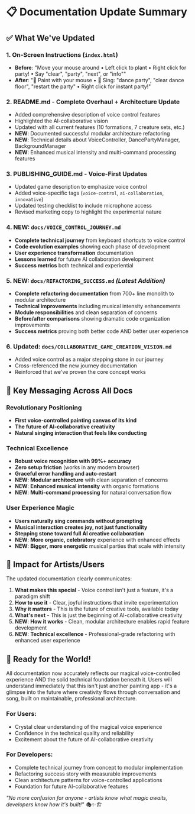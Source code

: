# 📋 Documentation Update Summary

## ✅ What We've Updated

### 1. **On-Screen Instructions** (`index.html`)
- **Before**: "Move your mouse around • Left click to plant • Right click for party! • Say "clear", "party", "next", or "info""
- **After**: "🎨 Paint with your mouse • 🎤 Sing: "dance party", "clear dance floor", "restart the party" • Right click for instant party!"

### 2. **README.md** - Complete Overhaul + Architecture Update
- Added comprehensive description of voice control features
- Highlighted the AI-collaborative vision
- Updated with all current features (10 formations, 7 creature sets, etc.)
- **NEW**: Documented successful modular architecture refactoring
- **NEW**: Technical details about VoiceController, DancePartyManager, BackgroundManager
- **NEW**: Enhanced musical intensity and multi-command processing features

### 3. **PUBLISHING_GUIDE.md** - Voice-First Updates
- Updated game description to emphasize voice control
- Added voice-specific tags (`voice-control`, `ai-collaboration`, `innovative`)
- Updated testing checklist to include microphone access
- Revised marketing copy to highlight the experimental nature

### 4. **NEW**: `docs/VOICE_CONTROL_JOURNEY.md`
- **Complete technical journey** from keyboard shortcuts to voice control
- **Code evolution examples** showing each phase of development  
- **User experience transformation** documentation
- **Lessons learned** for future AI collaboration development
- **Success metrics** both technical and experiential

### 5. **NEW**: `docs/REFACTORING_SUCCESS.md` *(Latest Addition)*
- **Complete refactoring documentation** from 700+ line monolith to modular architecture
- **Technical improvements** including musical intensity enhancements
- **Module responsibilities** and clean separation of concerns
- **Before/after comparisons** showing dramatic code organization improvements
- **Success metrics** proving both better code AND better user experience

### 6. **Updated**: `docs/COLLABORATIVE_GAME_CREATION_VISION.md`
- Added voice control as a major stepping stone in our journey
- Cross-referenced the new journey documentation
- Reinforced that we've proven the core concept works

## 🎯 Key Messaging Across All Docs

### Revolutionary Positioning
- **First voice-controlled painting canvas of its kind**
- **The future of AI-collaborative creativity**
- **Natural singing interaction that feels like conducting**

### Technical Excellence
- **Robust voice recognition with 99%+ accuracy**
- **Zero setup friction** (works in any modern browser)
- **Graceful error handling and auto-restart**
- **NEW**: **Modular architecture** with clean separation of concerns
- **NEW**: **Enhanced musical intensity** with organic formations
- **NEW**: **Multi-command processing** for natural conversation flow

### User Experience Magic
- **Users naturally sing commands without prompting**
- **Musical interaction creates joy, not just functionality**
- **Stepping stone toward full AI creative collaboration**
- **NEW**: **More organic, celebratory** experience with enhanced effects
- **NEW**: **Bigger, more energetic** musical parties that scale with intensity

## 🌟 Impact for Artists/Users

The updated documentation clearly communicates:
1. **What makes this special** - Voice control isn't just a feature, it's a paradigm shift
2. **How to use it** - Clear, joyful instructions that invite experimentation  
3. **Why it matters** - This is the future of creative tools, available today
4. **What's next** - This is just the beginning of AI-collaborative creativity
5. **NEW**: **How it works** - Clean, modular architecture enables rapid feature development
6. **NEW**: **Technical excellence** - Professional-grade refactoring with enhanced user experience

## 🚀 Ready for the World!

All documentation now accurately reflects our magical voice-controlled experience AND the solid technical foundation beneath it. Users will understand immediately that this isn't just another painting app - it's a glimpse into the future where creativity flows through conversation and song, built on maintainable, professional architecture.

### **For Users**: 
- Crystal clear understanding of the magical voice experience
- Confidence in the technical quality and reliability
- Excitement about the future of AI-collaborative creativity

### **For Developers**:
- Complete technical journey from concept to modular implementation
- Refactoring success story with measurable improvements
- Clean architecture patterns for voice-controlled applications
- Foundation for future AI-collaborative features

*"No more confusion for anyone - artists know what magic awaits, developers know how it's built!" 🎭✨🏗️*
